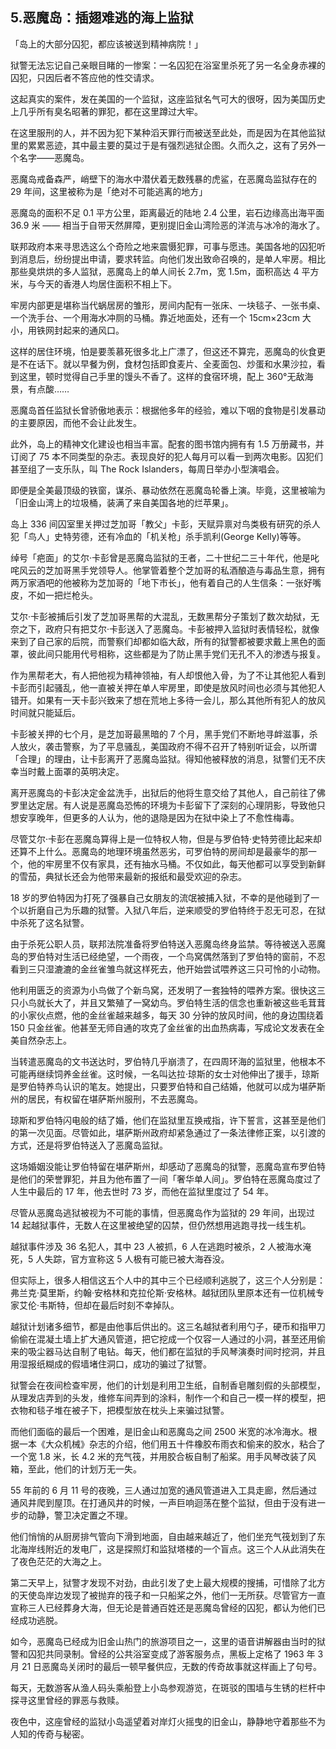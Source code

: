 ## 5.恶魔岛：插翅难逃的海上监狱
「岛上的大部分囚犯，都应该被送到精神病院！」


狱警无法忘记自己亲眼目睹的一惨案：一名囚犯在浴室里杀死了另一名全身赤裸的囚犯，只因后者不答应他的性交请求。


这起真实的案件，发在美国的一个监狱，这座监狱名气可大的很呀，因为美国历史上几乎所有臭名昭著的罪犯，都在这里蹲过大牢。


在这里服刑的人，并不因为犯下某种滔天罪行而被送至此处，而是因为在其他监狱里的累累恶迹，其中最主要的莫过于是有强烈逃狱企图。久而久之，这有了另外一个名字——恶魔岛。


恶魔岛戒备森严，峭壁下的海水中潜伏着无数残暴的虎鲨，在恶魔岛监狱存在的 29 年间，这里被称为是「绝对不可能逃离的地方」


恶魔岛的面积不足 0.1 平方公里，距离最近的陆地 2.4 公里，岩石边缘高出海平面 36.9 米 —— 相当于自带天然屏障，更别提旧金山湾险恶的洋流与冰冷的海水了。


联邦政府本来寻思选这么个奇险之地来震慑犯罪，可事与愿违。美国各地的囚犯听到消息后，纷纷提出申请，要求转监。向他们发出致命召唤的，是单人牢房。相比那些臭烘烘的多人监狱，恶魔岛上的单人间长 2.7m，宽 1.5m，面积高达 4 平方米，与今天的香港人均居住面积不相上下。


牢房内部更是堪称当代蜗居房的雏形，房间内配有一张床、一块毯子、一张书桌、一个洗手台、一个用海水冲厕的马桶。靠近地面处，还有一个 15cm×23cm 大小，用铁网封起来的通风口。


这样的居住环境，怕是要羡慕死很多北上广漂了，但这还不算完，恶魔岛的伙食更是不在话下。就以早餐为例，食材包括即食麦片、全麦面包、炒蛋和水果沙拉，看到这里，顿时觉得自己手里的馒头不香了。这样的食宿环境，配上 360°无敌海景，有点酸……


恶魔岛首任监狱长曾骄傲地表示：根据他多年的经验，难以下咽的食物是引发暴动的主要原因，而他不会让此发生。


此外，岛上的精神文化建设也相当丰富。配套的图书馆内拥有有 1.5 万册藏书，并订阅了 75 本不同类型的杂志。表现良好的犯人每月可以看一到两次电影。囚犯们甚至组了一支乐队，叫 The Rock Islanders，每周日举办小型演唱会。


即便是全美最顶级的铁窗，谋杀、暴动依然在恶魔岛轮番上演。毕竟，这里被喻为「旧金山湾上的垃圾桶，装满了来自美国各地的烂苹果」。


岛上 336 间囚室里关押过芝加哥「教父」卡彭，天赋异禀对鸟类极有研究的杀人犯「鸟人」史特劳德，还有冷血的「机关枪」杀手凯利(George Kelly)等等。


绰号「疤面」的艾尔·卡彭曾是恶魔岛监狱的王者，二十世纪二三十年代，他是叱咤风云的芝加哥黑手党领导人。他掌管着整个芝加哥的私酒酿造与毒品生意，拥有两万家酒吧的他被称为芝加哥的「地下市长」，他有着自己的人生信条：一张好嘴皮，不如一把烂枪头。


艾尔·卡彭被捕后引发了芝加哥黑帮的大混乱，无数黑帮分子策划了数次劫狱，无奈之下，政府只有把艾尔·卡彭送入了恶魔岛。卡彭被押入监狱时表情轻松，就像来到了自己家的后院，而警察们却都如临大敌，所有的狱警都被要求戴上黑色的面罩，彼此间只能用代号相称，这些都是为了防止黑手党们无孔不入的渗透与报复。


作为黑帮老大，有人把他视为精神领袖，有人却恨他入骨，为了不让其他犯人看到卡彭而引起骚乱，他一直被关押在单人牢房里，即使是放风时间也必须与其他犯人错开。如果有一天卡彭兴致来了想在荒地上多待一会儿，那么其他所有犯人的放风时间就只能延后。


卡彭被关押的七个月，是芝加哥最黑暗的 7 个月，黑手党们不断地寻衅滋事，杀人放火，袭击警察，为了平息骚乱，美国政府不得不召开了特别听证会，以所谓「合理」的理由，让卡彭离开了恶魔岛监狱。得知他被释放的消息，狱警们无不庆幸当时戴上面罩的英明决定。


离开恶魔岛的卡彭决定金盆洗手，出狱后的他将生意交给了其他人，自己前往了佛罗里达定居。有人说是恶魔岛恐怖的环境为卡彭留下了深刻的心理阴影，导致他只想安享晚年，但更多的人认为，他的退隐是因为在狱中染上了不愈性梅毒。


尽管艾尔·卡彭在恶魔岛算得上是一位特权人物，但是与罗伯特·史特劳德比起来却还算不上什么。恶魔岛的地理环境虽然恶劣，可罗伯特的房间却是最豪华的那一个，他的牢房里不仅有家具，还有抽水马桶。不仅如此，每天他都可以享受到新鲜的雪茄，典狱长还会为他带来最新的报纸和最受欢迎的杂志。


18 岁的罗伯特因为打死了强暴自己女朋友的流氓被捕入狱，不幸的是他碰到了一个以折磨自己为乐趣的狱警。入狱八年后，逆来顺受的罗伯特终于忍无可忍，在狱中杀死了这名狱警。


由于杀死公职人员，联邦法院准备将罗伯特送入恶魔岛终身监禁。等待被送入恶魔岛的罗伯特对生活已经绝望，一个雨夜，一个鸟窝偶然落到了罗伯特的窗前，不忍看到三只湿漉漉的金丝雀雏鸟就这样死去，他开始尝试喂养这三只可怜的小动物。


他利用匮乏的资源为小鸟做了个新鸟窝，还发明了一套独特的喂养方案。很快这三只小鸟就长大了，并且又繁殖了一窝幼鸟。罗伯特生活的信念也重新被这些毛茸茸的小家伙点燃，他的金丝雀越来越多，每天 30 分钟的放风时间，他的身边围绕着 150 只金丝雀。他甚至无师自通的攻克了金丝雀的出血热病毒，写成论文发表在全美自然杂志上。


当转遣恶魔岛的文书送达时，罗伯特几乎崩溃了，在四周环海的监狱里，他根本不可能再继续饲养金丝雀。这时候，一名叫达拉·琼斯的女士对他伸出了援手，琼斯是罗伯特养鸟认识的笔友。她提出，只要罗伯特和自己结婚，他就可以成为堪萨斯州的居民，有权留在堪萨斯州服刑，不去恶魔岛。


琼斯和罗伯特闪电般的结了婚，他们在监狱里互换戒指，许下誓言，这甚至是他们的第一次见面。尽管如此，堪萨斯州政府却紧急通过了一条法律修正案，以引渡的方式，还是将罗伯特送入了恶魔岛监狱。


这场婚姻没能让罗伯特留在堪萨斯州，却感动了恶魔岛的狱警，恶魔岛宣布罗伯特是他们的荣誉罪犯，并且为他布置了一间「奢华单人间」。罗伯特在恶魔岛度过了人生中最后的 17 年，他去世时 73 岁，而他在监狱里度过了 54 年。


尽管从恶魔岛逃狱被视为不可能的事情，但恶魔岛作为监狱的 29 年间，出现过 14 起越狱事件，无数人在这里被绝望的囚禁，但仍然想用逃跑寻找一线生机。


越狱事件涉及 36 名犯人，其中 23 人被抓，6 人在逃跑时被杀，2 人被海水淹死，5 人失踪，官方宣称这 5 人极有可能已被大海吞没。


但实际上，很多人相信这五个人中的其中三个已经顺利逃脱了，这三个人分别是：弗兰克·莫里斯，约翰·安格林和克拉伦斯·安格林。越狱团队里原本还有一位机械专家艾伦·韦斯特，但却在最后时刻不幸掉队。


越狱计划诸多细节，都是由他事后供出的。这三名越狱者利用勺子，硬币和指甲刀偷偷在混凝土墙上扩大通风管道，把它挖成一个仅容一人通过的小洞，甚至还用偷来的吸尘器马达自制了电钻。每天，他们都在监狱的手风琴演奏时间时挖洞，并且用湿报纸糊成的假墙堵住洞口，成功的骗过了狱警。


狱警会在夜间检查牢房，他们的计划是利用卫生纸，自制香皂雕刻假的头部模型，从理发店弄到的头发，维修车间弄到的涂料，制作一个和自己一模一样的模型，把衣物和毯子堆在被子下，把模型放在枕头上来骗过狱警。


而他们面临的最后一个困难，是旧金山和恶魔岛之间 2500 米宽的冰冷海水。根据一本《大众机械》杂志的介绍，他们用五十件橡胶布雨衣和偷来的胶水，粘合了一个宽 1.8 米，长 4.2 米的充气筏，并用胶合板自制了船桨。用手风琴改装了风箱，至此，他们的计划万无一失。


55 年前的 6 月 11 号的夜晚，三人通过加宽的通风管道进入工具走廊，然后通过通风井爬到屋顶。在打通风井的时候，一声巨响迴荡在整个监狱，但由于没有进一步的动静，警卫决定置之不理。


他们悄悄的从厨房排气管向下滑到地面，自由越来越近了，他们坐充气筏划到了东北海岸线附近的发电厂，这是探照灯和监狱塔楼的一个盲点。这三个人从此消失在了夜色茫茫的大海之上。


第二天早上，狱警才发现不对劲，由此引发了史上最大规模的搜捕，可惜除了北方的天使岛岸边发现了被抛弃的筏子和一只船桨之外，他们一无所获。尽管官方一直宣称三人已经葬身大海，但无论是普通百姓还是恶魔岛曾经的囚犯，都认为他们已经成功逃脱。


如今，恶魔岛已经成为旧金山热门的旅游项目之一，这里的语音讲解器由当时的狱警和囚犯共同录制。曾经的公共浴室变成了游客服务点，黑板上定格了 1963 年 3 月 21 日恶魔岛关闭时的最后一顿早餐供应，无数的传奇故事就这样画上了句号。


每天，无数游客从渔人码头乘船登上小岛参观游览，在斑驳的围墙与生锈的栏杆中探寻这里曾经的罪恶与救赎。


夜色中，这座曾经的监狱小岛遥望着对岸灯火摇曳的旧金山，静静地守着那些不为人知的传奇与秘密。

